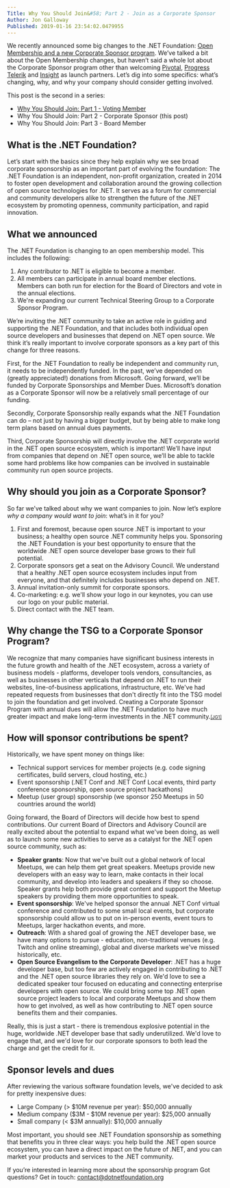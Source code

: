 ```yaml
---
Title: Why You Should Join&#58; Part 2 - Join as a Corporate Sponsor
Author: Jon Galloway
Published: 2019-01-16 23:54:02.0479955
---
```

<p>We recently announced some big changes to the .NET Foundation: <a href="blog/2018/12/04/announcing-net-foundation-open-membership">Open Membership and a new Corporate Sponsor program</a>. We’ve talked a bit about the Open Membership changes, but haven’t said a whole lot about the Corporate Sponsor program other than welcoming <a href="https://content.pivotal.io/blog/you-re-investing-in-net-and-so-are-we-pivotal-is-now-a-corporate-sponsor-of-the-net-foundation">Pivotal</a>, <a href="https://www.telerik.com/blogs/progress-announces-support-visual-studio-2019-net-core-3-net-foundation-more">Progress Telerik</a> and <a href="https://www.insight.com/">Insight</a> as launch partners. Let’s dig into some specifics: what’s changing, why, and why your company should consider getting involved.</p>

<p>This post is the second in a series:</p>

<ul>
<li><a href="blog/2019/01/14/why-you-should-join-part-1-join-as-a-voting-member">Why You Should Join: Part 1 - Voting Member</a></li>
<li>Why You Should Join: Part 2 - Corporate Sponsor (this post)</li>
<li>Why You Should Join: Part 3 - Board Member</li>
</ul>

<h2>What is the .NET Foundation?</h2>

<p>Let’s start with the basics since they help explain why we see broad corporate sponsorship as an important part of evolving the foundation:&nbsp;The .NET Foundation is an independent, non-profit organization, created in 2014 to foster open development and collaboration around the growing collection of open source technologies for .NET. It serves as a forum for commercial and community developers alike to strengthen the future of the .NET ecosystem by promoting openness, community participation,&nbsp;and rapid innovation.</p>

<h2>What we announced</h2>

<p>The .NET Foundation is changing to an open membership model. This includes the following:</p>

<ol>
<li>Any contributor to .NET is eligible to become a member.</li>
<li>All members can participate in annual board member elections. Members can both run for election for the Board of Directors and vote in the annual elections.</li>
<li>We're expanding our current Technical Steering Group to a Corporate Sponsor Program.</li>
</ol>

<p>We’re inviting the .NET community to take an active role in guiding and supporting the .NET Foundation, and that includes both individual open source developers and businesses that depend on .NET open source. We think it’s really important to involve corporate sponsors as a key part of this change for three reasons.</p>

<p>First, for the .NET Foundation to really be independent and community run, it needs to be independently funded. In the past, we’ve depended on (greatly appreciated!) donations from Microsoft. Going forward, we’ll be funded by Corporate Sponsorships and Member Dues. Microsoft’s donation as a Corporate Sponsor will now be a relatively small percentage of our funding.</p>

<p>Secondly, Corporate Sponsorship really expands what the .NET Foundation can do – not just by having a bigger budget, but by being able to make long term plans based on annual dues payments.</p>

<p>Third, Corporate Sponsorship will directly involve the .NET corporate world in the .NET open source ecosystem, which is important! We’ll have input from companies that depend on .NET open source, we’ll be able to tackle some hard problems like how companies can be involved in sustainable community run open source projects.</p>

<h2>Why should you join as a Corporate Sponsor?</h2>

<p>So far we’ve talked about why we want companies to join. Now let’s explore <i>why a company would want to join</i>: what’s in it for you?</p>

<ol>
<li>First and foremost, because open source .NET is important to your business; a healthy open source .NET community helps you. Sponsoring the .NET Foundation is your best opportunity to ensure that the worldwide .NET open source developer base grows to their full potential.</li>
<li>Corporate sponsors get a seat on the Advisory Council. We understand that a healthy .NET open source ecosystem includes input from everyone, and that definitely includes businesses who depend on .NET.</li>
<li>Annual invitation-only summit for corporate sponsors.</li>
<li>Co-marketing: e.g. we'll show your logo in our keynotes, you can use our logo on your public material.</li>
<li>Direct contact with the .NET team.</li>
</ol>

<h2><a>Why change the TSG to a Corporate Sponsor Program?</a></h2>

<p><span style="background:white">We recognize that many companies have significant business interests in the future growth and health of the .NET ecosystem, across a variety of business models - platforms, developer tools vendors, consultancies, as well as businesses in other verticals that depend on .NET to run their websites, line-of-business applications, infrastructure, etc. We've had repeated requests from businesses that don't directly fit into the TSG model to join the foundation and get involved. Creating a Corporate Sponsor Program with annual dues will allow the .NET Foundation to have much greater impact and make long-term investments in the .NET community.</span><span style="font-size:8.0pt"><span style="line-height:107%"><a class="msocomanchor" href="https://dotnetfoundation.sharepoint.com/Shared%20Documents/Marketing/Membership/Why%20You%20Should%20Join%20-%20Part%202%20-%20Corporate%20Sponsor.docx#_msocom_1" id="_anchor_1" language="JavaScript" name="_msoanchor_1">[JG1]</a> </span></span></p>

<h2>How will sponsor contributions be spent?</h2>

<p>Historically, we have spent money on things like:</p>

<ul>
<li>Technical support services for member projects (e.g. code signing certificates, build servers, cloud hosting, etc.)</li>
<li>Event sponsorship (.NET Conf and .NET Conf Local events, third party conference sponsorship, open source project hackathons)</li>
<li>Meetup (user group) sponsorship (we sponsor 250 Meetups in 50 countries around the world)</li>
</ul>

<p>Going forward, the Board of Directors will decide how best to spend contributions. Our current Board of Directors and Advisory Council are really excited about the potential to expand what we've been doing, as well as to launch some new activities to serve as a catalyst for the .NET open source community, such as:</p>

<ul>
<li><b>Speaker grants</b>: Now that we've built out a global network of local Meetups, we can help them get great speakers. Meetups provide new developers with an easy way to learn, make contacts in their local community, and develop into leaders and speakers if they so choose. Speaker grants help both provide great content and support the Meetup speakers by providing them more opportunities to speak.</li>
<li><b>Event sponsorship</b>: We've helped sponsor the annual .NET Conf virtual conference and contributed to some small local events, but corporate sponsorship could allow us to put on in-person events, event tours to Meetups, larger hackathon events, and more.</li>
<li><b>Outreach</b>: With a shared goal of growing the .NET developer base, we have many options to pursue - education, non-traditional venues (e.g. Twitch and online streaming), global and diverse markets we've missed historically, etc.</li>
<li><b>Open Source Evangelism to the Corporate Developer</b>: .NET has a huge developer base, but too few are actively engaged in contributing to .NET and the .NET open source libraries they rely on. We'd love to see a dedicated speaker tour focused on educating and connecting enterprise developers with open source. We could bring some top .NET open source project leaders to local and corporate Meetups and show them how to get involved, as well as how contributing to .NET open source benefits them and their companies.</li>
</ul>

<p>Really, this is just a start - there is tremendous explosive potential in the huge, worldwide .NET developer base that sadly underutilized. We'd love to engage that, and we'd love for our corporate sponsors to both lead the charge and get the credit for it.</p>

<h2>Sponsor levels and dues</h2>

<p>After reviewing the various software foundation levels, we've decided to ask for pretty inexpensive dues:</p>

<ul>
<li>Large Company (&gt; $10M revenue per year): $50,000 annually</li>
<li>Medium company ($3M - $10M revenue per year): $25,000 annually</li>
<li>Small company (&lt; $3M annually): $10,000 annually</li>
</ul>

<p>Most important, you should see .NET Foundation sponsorship as something that benefits you in three clear ways: you help build the .NET open source ecosystem, you can have a direct impact on the future of .NET, and you can market your products and services to the .NET community.</p>

<p>If you’re interested in learning more about the sponsorship program Got questions? Get in touch: <a href="mailto:contact@dotnetfoundation.org?subject=.NET%20Foundation%20Corporate%20Sponsorship">contact@dotnetfoundation.org</a></p>

<div></div>
